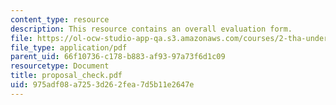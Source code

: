 ```yaml
---
content_type: resource
description: This resource contains an overall evaluation form.
file: https://ol-ocw-studio-app-qa.s3.amazonaws.com/courses/2-tha-undergraduate-thesis-for-course-2-a-january-iap-2007/975adf08a7253d262fea7d5b11e2647e_proposal_check.pdf
file_type: application/pdf
parent_uid: 66f10736-c178-b883-af93-97a73f6d1c09
resourcetype: Document
title: proposal_check.pdf
uid: 975adf08-a725-3d26-2fea-7d5b11e2647e
---
```

